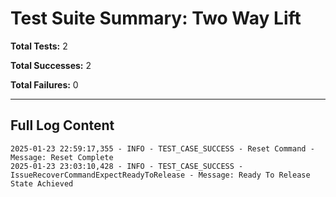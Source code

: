 # Test Suite Summary: Two Way Lift

**Total Tests:** 2

**Total Successes:** 2

**Total Failures:** 0

---

## Full Log Content

```
2025-01-23 22:59:17,355 - INFO - TEST_CASE_SUCCESS - Reset Command - Message: Reset Complete
2025-01-23 23:03:10,428 - INFO - TEST_CASE_SUCCESS - IssueRecoverCommandExpectReadyToRelease - Message: Ready To Release State Achieved
```

